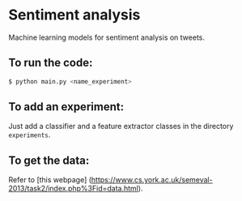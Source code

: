 # Sentiment analysis
Machine learning models for sentiment analysis on tweets. 

## To run the code: 
``` bash
$ python main.py <name_experiment>
```
## To add an experiment: 
Just add a classifier and a feature extractor classes in the directory `experiments`.
## To get the data:
Refer to [this webpage] (https://www.cs.york.ac.uk/semeval-2013/task2/index.php%3Fid=data.html). 
